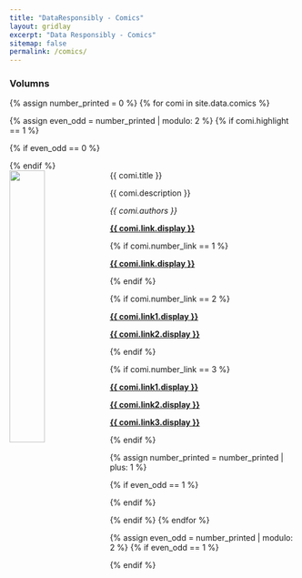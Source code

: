 ```yaml
---
title: "DataResponsibly - Comics"
layout: gridlay
excerpt: "Data Responsibly - Comics"
sitemap: false
permalink: /comics/
---
```


### Volumns

{% assign number_printed = 0 %}
{% for comi in site.data.comics %}

{% assign even_odd = number_printed | modulo: 2 %}
{% if comi.highlight == 1 %}

{% if even_odd == 0 %}
<div class="row">
{% endif %}

<div class="col-sm-6 clearfix">
 <div class="well">
  <pubtit>{{ comi.title }}</pubtit>
  <img src="{{ site.url }}{{ site.baseurl }}/images/{{ comi.image }}" class="img-responsive" width="35%" style="float: left" />
  <p>{{ comi.description }}</p>
  <p><em>{{ comi.authors }}</em></p>
  
  <p><strong><a href="{{ comi.link.url }}">{{ comi.link.display }}</a></strong></p>
  
  {% if comi.number_link == 1 %}
  <p><strong><a href="{{ comi.link.url }}">{{ comi.link.display }}</a></strong></p>
  {% endif %}

  {% if comi.number_link == 2 %}
  <p><strong><a href="{{ comi.link1.url }}">{{ comi.link1.display }}</a></strong></p>
  <p><strong><a href="{{ comi.link2.url }}">{{ comi.link2.display }}</a></strong></p>
  {% endif %}
  
  {% if comi.number_link == 3 %}
  <p><strong><a href="{{ comi.link1.url }}">{{ comi.link1.display }}</a></strong></p>
  <p><strong><a href="{{ comi.link2.url }}">{{ comi.link2.display }}</a></strong></p>
  <p><strong><a href="{{ comi.link3.url }}">{{ comi.link3.display }}</a></strong></p>
  {% endif %}
 
 </div>
</div>

{% assign number_printed = number_printed | plus: 1 %}

{% if even_odd == 1 %}
</div>
{% endif %}

{% endif %}
{% endfor %}

{% assign even_odd = number_printed | modulo: 2 %}
{% if even_odd == 1 %}
</div>
{% endif %}
  